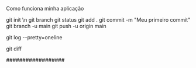 Como funciona minha aplicação


git init \n
git branch
git status
git add .
git commit -m "Meu primeiro commit"
git branch -u main
git push -u origin main

git log --pretty=oneline

git diff

##################